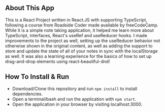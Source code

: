 ## About This App
This is a React Project written in React.JS with supporting TypeScript, following a course from Roadside Coder made available by freeCodeCamp. While it is a simple note taking application, it helped me learn more about TypeScript, interfaces, React's useRef and useReducer hooks. I made improvements to the project as well, setting up the useReducer behavior not otherwise shown in the original content, as well as adding the support to store and update the state of all of your notes in sync with the localStorage as well. It was also a learning experience for the basics of how to set up drag-and-drop elements using react-beautiful-dnd!

## How To Install & Run
- Download/Clone this repository and run `npm install` to install dependencies.
- Open a terminal/bash and run the application with `npm start`.
- Open the application in your browser by visiting localhost:3000.
